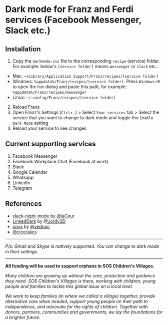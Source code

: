# Dark mode for Franz and Ferdi services (Facebook Messenger, Slack etc.)

## Installation
1. Copy the `darkmode.css` file to the corresponding `recipe` (service) folder. For example: below's `[service folder]` means `messenger` or `slack` etc.:
  * Mac: `~/Library/Application Support/Franz/recipes/[service folder]`
  * Windows: `%appdata%/Franz/recipes/[service folder]`. Press `Windows`+`R` to open the `Run` dialog and paste this path, for example: `%appdata%/Franz/recipes/messenger`
  * Linux: `~/.config/Franz/recipes/[service folder]`
2. Reload Franz
3. Open Franz's Settings (`Ctrl`+`,`) > Select `Your services` tab > Select the service that you want to change to dark mode and toggle the `Enable Dark Mode` setting
4. Reload your service to see changes

## Current supporting services
1. Facebook Messenger
2. Facebook Workplace Chat (Facebook at work)
3. Slack
4. Google Calendar
5. Whatsapp
6. LinkedIn
7. Telegram

## References
* [slack-night-mode](https://github.com/laCour/slack-night-mode) by [@laCour](https://github.com/laCour)
* [LinkedDark](https://userstyles.org/styles/173399/linkeddark) by [@Jordy3D](https://github.com/Jordy3D)
* [onyx](https://github.com/vednoc/onyx) by [@vednoc](https://github.com/vednoc)
* [@cicerakes](https://github.com/cicerakes)

---
_P/s: Gmail and Skype is natively supported. You can change to dark mode in their settings._

---

**All funding will be used to support orphans in SOS Children's Villages.**

*Many children are growing up without the care, protection and guidance they need.*
*SOS Children's Villages is there, working with children, young people and families to tackle this global issue on a local level.*
  
*We work to keep families (in where we called a village) together, provide alternative care when needed, support young people on their path to independence, and advocate for the rights of children. Together with donors, partners, communities and governments, we lay the foundations for a brighter future.*
